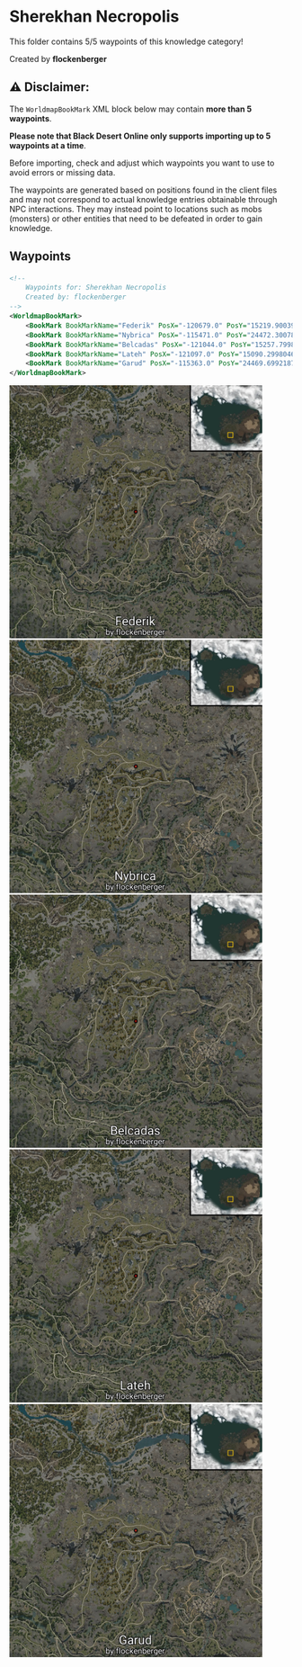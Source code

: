 # Sherekhan Necropolis

This folder contains 5/5 waypoints of this knowledge category!


Created by **flockenberger**

## ⚠️ Disclaimer:
The `WorldmapBookMark` XML block below may contain **more than 5 waypoints**.

**Please note that Black Desert Online only supports importing up to 5 waypoints at a time**.

Before importing, check and adjust which waypoints you want to use to avoid errors or missing data.

The waypoints are generated based on positions found in the client files and may not correspond to actual knowledge entries obtainable through NPC interactions.
They may instead point to locations such as mobs (monsters) or other entities that need to be defeated in order to gain knowledge.

## Waypoints
```xml
<!--
    Waypoints for: Sherekhan Necropolis
    Created by: flockenberger
-->
<WorldmapBookMark>
    <BookMark BookMarkName="Federik" PosX="-120679.0" PosY="15219.900390625" PosZ="-379723.0" />
    <BookMark BookMarkName="Nybrica" PosX="-115471.0" PosY="24472.30078125" PosZ="-335010.0" />
    <BookMark BookMarkName="Belcadas" PosX="-121044.0" PosY="15257.7998046875" PosZ="-379476.0" />
    <BookMark BookMarkName="Lateh" PosX="-121097.0" PosY="15090.2998046875" PosZ="-380099.0" />
    <BookMark BookMarkName="Garud" PosX="-115363.0" PosY="24469.69921875" PosZ="-335475.0" />
</WorldmapBookMark>
```

<img src="./Sherekhan Necropolis_Federik_Preview.webp" width="450"/> <img src="./Sherekhan Necropolis_Nybrica_Preview.webp" width="450"/> <img src="./Sherekhan Necropolis_Belcadas_Preview.webp" width="450"/> <img src="./Sherekhan Necropolis_Lateh_Preview.webp" width="450"/> <img src="./Sherekhan Necropolis_Garud_Preview.webp" width="450"/> 